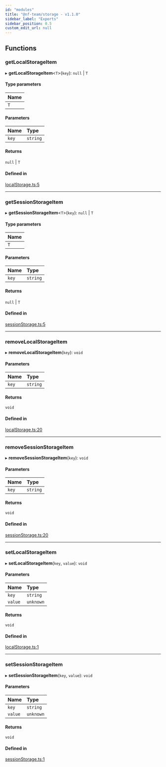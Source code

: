 ```yaml
---
id: "modules"
title: "@nf-team/storage - v1.1.0"
sidebar_label: "Exports"
sidebar_position: 0.5
custom_edit_url: null
---
```


## Functions

### getLocalStorageItem

▸ **getLocalStorageItem**\<`T`\>(`key`): ``null`` \| `T`

#### Type parameters

| Name |
| :------ |
| `T` |

#### Parameters

| Name | Type |
| :------ | :------ |
| `key` | `string` |

#### Returns

``null`` \| `T`

#### Defined in

[localStorage.ts:5](https://github.com/mbti-nf-team/frontend-libraries/blob/35d6e12/packages/storage/src/localStorage.ts#L5)

___

### getSessionStorageItem

▸ **getSessionStorageItem**\<`T`\>(`key`): ``null`` \| `T`

#### Type parameters

| Name |
| :------ |
| `T` |

#### Parameters

| Name | Type |
| :------ | :------ |
| `key` | `string` |

#### Returns

``null`` \| `T`

#### Defined in

[sessionStorage.ts:5](https://github.com/mbti-nf-team/frontend-libraries/blob/35d6e12/packages/storage/src/sessionStorage.ts#L5)

___

### removeLocalStorageItem

▸ **removeLocalStorageItem**(`key`): `void`

#### Parameters

| Name | Type |
| :------ | :------ |
| `key` | `string` |

#### Returns

`void`

#### Defined in

[localStorage.ts:20](https://github.com/mbti-nf-team/frontend-libraries/blob/35d6e12/packages/storage/src/localStorage.ts#L20)

___

### removeSessionStorageItem

▸ **removeSessionStorageItem**(`key`): `void`

#### Parameters

| Name | Type |
| :------ | :------ |
| `key` | `string` |

#### Returns

`void`

#### Defined in

[sessionStorage.ts:20](https://github.com/mbti-nf-team/frontend-libraries/blob/35d6e12/packages/storage/src/sessionStorage.ts#L20)

___

### setLocalStorageItem

▸ **setLocalStorageItem**(`key`, `value`): `void`

#### Parameters

| Name | Type |
| :------ | :------ |
| `key` | `string` |
| `value` | `unknown` |

#### Returns

`void`

#### Defined in

[localStorage.ts:1](https://github.com/mbti-nf-team/frontend-libraries/blob/35d6e12/packages/storage/src/localStorage.ts#L1)

___

### setSessionStorageItem

▸ **setSessionStorageItem**(`key`, `value`): `void`

#### Parameters

| Name | Type |
| :------ | :------ |
| `key` | `string` |
| `value` | `unknown` |

#### Returns

`void`

#### Defined in

[sessionStorage.ts:1](https://github.com/mbti-nf-team/frontend-libraries/blob/35d6e12/packages/storage/src/sessionStorage.ts#L1)
